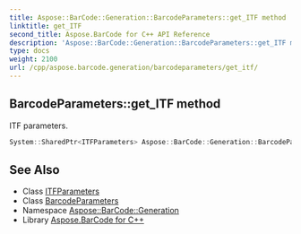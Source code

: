 ```yaml
---
title: Aspose::BarCode::Generation::BarcodeParameters::get_ITF method
linktitle: get_ITF
second_title: Aspose.BarCode for C++ API Reference
description: 'Aspose::BarCode::Generation::BarcodeParameters::get_ITF method. ITF parameters in C++.'
type: docs
weight: 2100
url: /cpp/aspose.barcode.generation/barcodeparameters/get_itf/
---
```

## BarcodeParameters::get_ITF method


ITF parameters.

```cpp
System::SharedPtr<ITFParameters> Aspose::BarCode::Generation::BarcodeParameters::get_ITF() const
```

## See Also

* Class [ITFParameters](../../itfparameters/)
* Class [BarcodeParameters](../)
* Namespace [Aspose::BarCode::Generation](../../)
* Library [Aspose.BarCode for C++](../../../)
